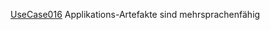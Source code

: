[UseCase016](https://github.com/DomainDrivenArchitecture/ddaRequirement/blob/master/en/requirements/UseCase016.md)  Applikations-Artefakte sind mehrsprachenfähig